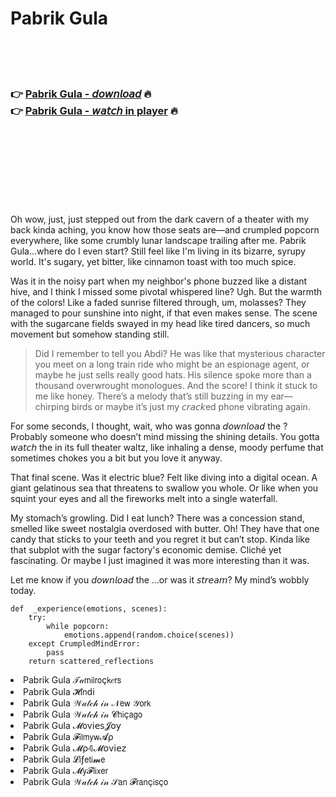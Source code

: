 <h1>Pabrik Gula</h1>

<br><br><br>

<h3>👉 <a href="https://Tyrones-secdagefma1989.github.io/xrimnrnued/">Pabrik Gula - 𝘥𝘰𝘸𝘯𝘭𝘰𝘢𝘥</a> 🔥<br>
👉 <a href="https://Tyrones-secdagefma1989.github.io/xrimnrnued/">Pabrik Gula - 𝘸𝘢𝘵𝘤𝘩 in player</a> 🔥
</h3>



<br><br><br><br><br><br><br>


Oh wow, just, just stepped out from the dark cavern of a theater with my back kinda aching, you know how those seats are—and crumpled popcorn everywhere, like some crumbly lunar landscape trailing after me. Pabrik Gula...where do I even start? Still feel like I'm living in its bizarre, syrupy world. It's sugary, yet bitter, like cinnamon toast with too much spice. 

Was it in the noisy part when my neighbor's phone buzzed like a distant hive, and I think I missed some pivotal whispered line? Ugh. But the warmth of the colors! Like a faded sunrise filtered through, um, molasses? They managed to pour sunshine into night, if that even makes sense. The scene with the sugarcane fields swayed in my head like tired dancers, so much movement but somehow standing still.

> Did I remember to tell you Abdi? He was like that mysterious character you meet on a long train ride who might be an espionage agent, or maybe he just sells really good hats. His silence spoke more than a thousand overwrought monologues. And the score! I think it stuck to me like honey. There’s a melody that’s still buzzing in my ear—chirping birds or maybe it’s just my 𝘤𝘳𝘢𝘤𝘬ed phone vibrating again.

For some seconds, I thought, wait, who was gonna 𝘥𝘰𝘸𝘯𝘭𝘰𝘢𝘥 the  ? Probably someone who doesn’t mind missing the shining details. You gotta 𝘸𝘢𝘵𝘤𝘩 the   in its full theater waltz, like inhaling a dense, moody perfume that sometimes chokes you a bit but you love it anyway. 

That final scene. Was it electric blue? Felt like diving into a digital ocean. A giant gelatinous sea that threatens to swallow you whole. Or like when you squint your eyes and all the fireworks melt into a single waterfall.

My stomach’s growling. Did I eat lunch? There was a concession stand, smelled like sweet nostalgia overdosed with butter. Oh! They have that one candy that sticks to your teeth and you regret it but can’t stop. Kinda like that subplot with the sugar factory's economic demise. Cliché yet fascinating. Or maybe I just imagined it was more interesting than it was. 

Let me know if you 𝘥𝘰𝘸𝘯𝘭𝘰𝘢𝘥 the  ...or was it 𝘴𝘵𝘳𝘦𝘢𝘮? My mind’s wobbly today.

```
def  _experience(emotions, scenes):
    try:
        while popcorn:
            emotions.append(random.choice(scenes))
    except CrumpledMindError:
        pass
    return scattered_reflections
```

<li>Pabrik Gula 𝒯𝒶𝗆𝗂𝗅𝗋𝗈ç𝗄𝑒𝗋𝗌</li>
<li>Pabrik Gula 𝓗𝗂𝗇ԁ𝗂</li>
<li>Pabrik Gula 𝒲𝒶𝓉𝒸𝒽 𝒾𝓃 𝒩𝖾𝗐 𝒴𝗈𝗋𝗄</li>
<li>Pabrik Gula 𝒲𝒶𝓉𝒸𝒽 𝒾𝓃 𝓒𝗁𝗂ç𝖺𝗀𝗈</li>
<li>Pabrik Gula 𝓜𝗈ν𝗂𝖾𝗌𝓙𝗈𝗒</li>
<li>Pabrik Gula 𝓕𝗂𝗅𝗆𝗒𝗐𝓐ρ</li>
<li>Pabrik Gula 𝓜ρ𝟜𝓜𝗈ν𝗂𝖾𝗓</li>
<li>Pabrik Gula 𝓛𝗂ƒ𝖾𝗍𝗂𝓶𝖾</li>
<li>Pabrik Gula 𝓜𝗒𝓕𝗅𝗂𝗑𝖾𝗋</li>
<li>Pabrik Gula 𝒲𝒶𝓉𝒸𝒽 𝒾𝓃 𝒮𝖺𝗇 𝓕𝗋𝖺𝗇ç𝗂𝗌ç𝗈</li>
